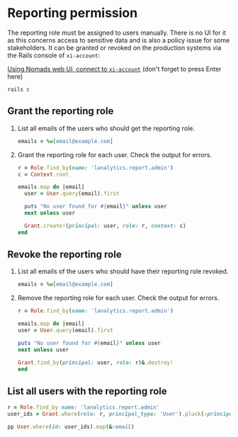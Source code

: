 # Reporting permission

The reporting role must be assigned to users manually. There is no UI for it as this concerns access to sensitive data and is also a policy issue for some stakeholders.
It can be granted or revoked on the production systems via the Rails console of `xi-account`:

[Using Nomads web UI, connect to `xi-account`](https://nomad.adm.production.openhpi.xi.xopic.de/ui/exec/xikolo/account-api/server) (don't forget to press Enter here)

```shell title="xi-account:/app$"
rails c
```

## Grant the reporting role

1. List all emails of the users who should get the reporting role.

    ```ruby
    emails = %w[email@example.com]
    ```

2. Grant the reporting role for each user. Check the output for errors.

    ```ruby
    r = Role.find_by(name: 'lanalytics.report.admin')
    c = Context.root

    emails.map do |email|
      user = User.query(email).first

      puts "No user found for #{email}" unless user
      next unless user

      Grant.create!(principal: user, role: r, context: c)
    end
    ```

## Revoke the reporting role

1. List all emails of the users who should have their reporting role revoked.

    ```ruby
    emails = %w[email@example.com]
    ```

2. Remove the reporting role for each user. Check the output for errors.

    ```ruby
    r = Role.find_by(name: 'lanalytics.report.admin')

    emails.map do |email|
    user = User.query(email).first

    puts "No user found for #{email}" unless user
    next unless user

    Grant.find_by(principal: user, role: r)&.destroy!
    end
    ```

## List all users with the reporting role

```ruby
r = Role.find_by name: 'lanalytics.report.admin'
user_ids = Grant.where(role: r, principal_type: 'User').pluck(:principal_id)

pp User.where(id: user_ids).map(&:email)
```
